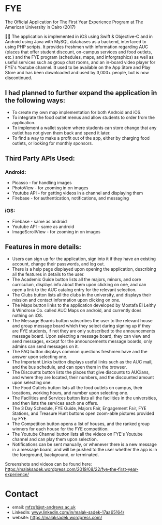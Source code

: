 # FYE
The Official Application for The First Year Experience Program at The American University in Cairo (2017)

🏫📓 The application is implemented in iOS using Swift & Objective-C and in Android using Java with MySQL databases as a backend, interfaced to using PHP scripts. It provides freshmen with information regarding AUC (places that offer student discount, on-campus services and food outlets, etc.) and the FYE program (schedules, maps, and inforgraphics) as well as useful services such as group chat rooms, and an in-board video player for FYE's Youtube channel.
It used to be available on the App Store and Play Store and has been downloaded and used by 3,000+ people, but is now discontinued.

## I had planned to further expand the application in the following ways:
* To create my own map implementation for both Android and iOS.
* To integrate the food outlet menus and allow students to order from the application.
* To implement a wallet system where students can store change that any outlet has not given them back and spend it later.
* To find a way to make a profit out of the app, either by charging food outlets, or looking for monthly sponsors.

## Third Party APIs Used:
### Android:
* Picasso - for handling images
* PhotoView - for zooming in on images
* Youtube API - for getting videos in a channel and displaying them
* Firebase - for authentication, notifications, and messaging
### iOS:
* Firebase - same as android
* Youtube API - same as android
* ImageScrollView - for zooming in on images

## Features in more details:
* Users can sign up for the application, sign into it if they have an existing account, change their passwords, and log out.
* There is a help page displayed upon opening the application, describing all the features in details to the user.
* The Academic Guide button lists all the majors, minors, and core curriculum, displays info about them upon clicking on one, and can open a link to the AUC catalog entry for the relevant selection.
* The Clubs button lists all the clubs in the university, and displays their mission and contact information upon clicking on one.
* The Maps button links to the application developed by Mostafa El Leithy & Windrose Co. called AUC Maps on android, and currently does nothing on iOS.
* The Message Boards button subscribes the user to the relevant house and group message board which they select during signing up if they are FYE students, if not they are only subscribed to the announcements message board. Upon selecting a message board, they can view and send messages, except for the announcements message boards, only admins can send messages on it.
* The FAQ button displays common questions freshmen have and the answer upon selecting one.
* The Important Links button displays useful links such as the AUC mail, and the bus schedule, and can open them in the browser.
* The Discounts button lists the places that give discounts to AUCians, and where they are located, their numbers, and the discounted amount upon selecting one.
* The Food Outlets button lists all the food outlets on campus, their locations, working hours, and number upon selecting one.
* The Facilities and Services button lists all the facilities in the universities, and then lists the services each one offers.
* The 3 Day Schedule, FYE Guide, Majors Fair, Engagement Fair, FYE Stations, and Treasure Hunt buttons open zoom-able pictures provided by FYE.
* The Competition button opens a list of houses, and the ranked group winners for each house for the FYE competition.
* The Youtube Channel button lists all the videos on FYE's Youtube channel and can play them upon selection.
* Notifications can be sent manually, or whenever there is a new message in a message board, and will be pushed to the user whether the app is in the foreground, background, or terminated.

Screenshots and videos can be found here: https://malaksadek.wordpress.com/2019/08/22/fye-the-first-year-experience/

# Contact

* email: mfzs1@st-andrews.ac.uk
* LinkedIn: www.linkedin.com/in/malak-sadek-17aa65164/
* website: https://malaksadek.wordpress.com/
